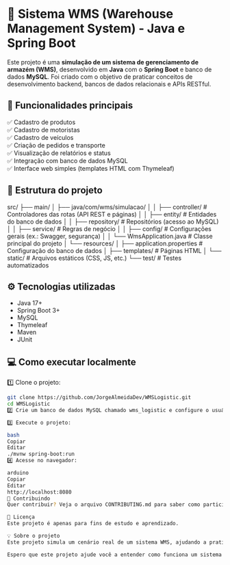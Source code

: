 # 🚀 Sistema WMS (Warehouse Management System) - Java e Spring Boot

Este projeto é uma **simulação de um sistema de gerenciamento de armazém (WMS)**, desenvolvido em **Java** com o **Spring Boot** e banco de dados **MySQL**. Foi criado com o objetivo de praticar conceitos de desenvolvimento backend, bancos de dados relacionais e APIs RESTful.

## 🧩 Funcionalidades principais

✅ Cadastro de produtos  
✅ Cadastro de motoristas  
✅ Cadastro de veículos  
✅ Criação de pedidos e transporte  
✅ Visualização de relatórios e status  
✅ Integração com banco de dados MySQL  
✅ Interface web simples (templates HTML com Thymeleaf)  

## 📂 Estrutura do projeto

src/
├── main/
│ ├── java/com/wms/simulacao/
│ │ ├── controller/ # Controladores das rotas (API REST e páginas)
│ │ ├── entity/ # Entidades do banco de dados
│ │ ├── repository/ # Repositórios (acesso ao MySQL)
│ │ ├── service/ # Regras de negócio
│ │ ├── config/ # Configurações gerais (ex.: Swagger, segurança)
│ │ └── WmsApplication.java # Classe principal do projeto
│ └── resources/
│ ├── application.properties # Configuração do banco de dados
│ ├── templates/ # Páginas HTML
│ └── static/ # Arquivos estáticos (CSS, JS, etc.)
└── test/ # Testes automatizados

## ⚙️ Tecnologias utilizadas

- Java 17+
- Spring Boot 3+
- MySQL
- Thymeleaf
- Maven
- JUnit

## 💻 Como executar localmente

1️⃣ Clone o projeto:  
```bash
git clone https://github.com/JorgeAlmeidaDev/WMSLogistic.git
cd WMSLogistic
2️⃣ Crie um banco de dados MySQL chamado wms_logistic e configure o usuário e senha no arquivo application.properties.

3️⃣ Execute o projeto:

bash
Copiar
Editar
./mvnw spring-boot:run
4️⃣ Acesse no navegador:

arduino
Copiar
Editar
http://localhost:8080
🌟 Contribuindo
Quer contribuir? Veja o arquivo CONTRIBUTING.md para saber como participar!

📜 Licença
Este projeto é apenas para fins de estudo e aprendizado.

💡 Sobre o projeto
Este projeto simula um cenário real de um sistema WMS, ajudando a praticar Java, Spring Boot, MySQL e boas práticas de desenvolvimento de software.

Espero que este projeto ajude você a entender como funciona um sistema de gerenciamento de armazém e a melhorar suas habilidades como desenvolvedor!
